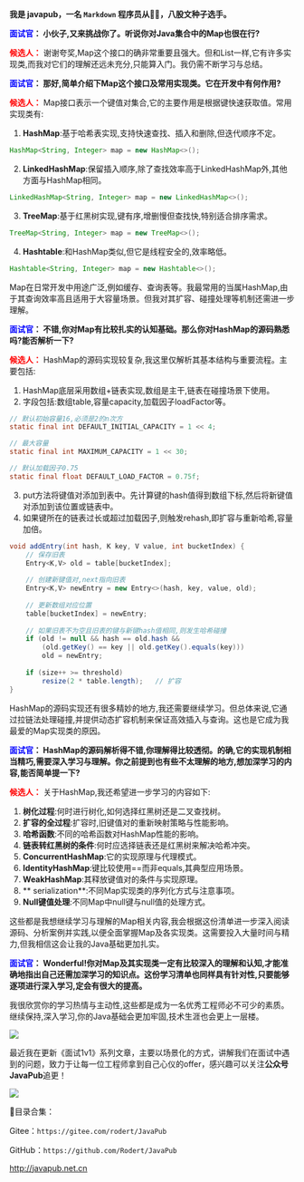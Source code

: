 
**我是 javapub，一名 `Markdown` 程序员从👨‍💻，八股文种子选手。**




**<font color=blue>面试官</font>： 小伙子,又来挑战你了。听说你对Java集合中的Map也很在行?**

**<font color=red>候选人：</font>** 谢谢夸奖,Map这个接口的确非常重要且强大。但和List一样,它有许多实现类,而我对它们的理解还远未充分,只能算入门。我仍需不断学习与总结。

**<font color=blue>面试官</font>： 那好,简单介绍下Map这个接口及常用实现类。它在开发中有何作用?**

**<font color=red>候选人：</font>** Map接口表示一个键值对集合,它的主要作用是根据键快速获取值。常用实现类有:

1. **HashMap**:基于哈希表实现,支持快速查找、插入和删除,但迭代顺序不定。

```java
HashMap<String, Integer> map = new HashMap<>();
```
2. **LinkedHashMap**:保留插入顺序,除了查找效率高于LinkedHashMap外,其他方面与HashMap相同。 

```java 
LinkedHashMap<String, Integer> map = new LinkedHashMap<>();
```

3. **TreeMap**:基于红黑树实现,键有序,增删慢但查找快,特别适合排序需求。

```java
TreeMap<String, Integer> map = new TreeMap<>(); 
```

4. **Hashtable**:和HashMap类似,但它是线程安全的,效率略低。

```java
Hashtable<String, Integer> map = new Hashtable<>();  
```

Map在日常开发中用途广泛,例如缓存、查询表等。我最常用的当属HashMap,由于其查询效率高且适用于大容量场景。但我对其扩容、碰撞处理等机制还需进一步理解。

**<font color=blue>面试官</font>： 不错,你对Map有比较扎实的认知基础。那么你对HashMap的源码熟悉吗?能否解析一下?**

**<font color=red>候选人：</font>** HashMap的源码实现较复杂,我这里仅解析其基本结构与重要流程。主要包括:

1. HashMap底层采用数组+链表实现,数组是主干,链表在碰撞场景下使用。
2. 字段包括:数组table,容量capacity,加载因子loadFactor等。

```java
// 默认初始容量16,必须是2的n次方
static final int DEFAULT_INITIAL_CAPACITY = 1 << 4;   

// 最大容量
static final int MAXIMUM_CAPACITY = 1 << 30;

// 默认加载因子0.75
static final float DEFAULT_LOAD_FACTOR = 0.75f;

```

3. put方法将键值对添加到表中。先计算键的hash值得到数组下标,然后将新键值对添加到该位置或链表中。
4. 如果键所在的链表过长或超过加载因子,则触发rehash,即扩容与重新哈希,容量加倍。


```java
void addEntry(int hash, K key, V value, int bucketIndex) {
    // 保存旧表
    Entry<K,V> old = table[bucketIndex];
    
    // 创建新键值对,next指向旧表
    Entry<K,V> newEntry = new Entry<>(hash, key, value, old);
    
    // 更新数组对应位置
    table[bucketIndex] = newEntry;
    
    // 如果旧表不为空且旧表的键与新键hash值相同,则发生哈希碰撞
    if (old != null && hash == old.hash && 
        (old.getKey() == key || old.getKey().equals(key))) 
        old = newEntry;
            
    if (size++ >= threshold) 
        resize(2 * table.length);   // 扩容
}
```

HashMap的源码实现还有很多精妙的地方,我还需要继续学习。但总体来说,它通过拉链法处理碰撞,并提供动态扩容机制来保证高效插入与查询。这也是它成为我最爱的Map实现类的原因。

**<font color=blue>面试官</font>： HashMap的源码解析得不错,你理解得比较透彻。的确,它的实现机制相当精巧,需要深入学习与理解。你之前提到也有些不太理解的地方,想加深学习的内容,能否简单提一下?**

**<font color=red>候选人：</font>** 关于HashMap,我还希望进一步学习的内容如下:

1. **树化过程**:何时进行树化,如何选择红黑树还是二叉查找树。
2. **扩容的全过程**:扩容时,旧键值对的重新映射策略与性能影响。
3. **哈希函数**:不同的哈希函数对HashMap性能的影响。
4. **链表转红黑树的条件**:何时应选择链表还是红黑树来解决哈希冲突。
5. **ConcurrentHashMap**:它的实现原理与代理模式。 
6. **IdentityHashMap**:键比较使用==而非equals,其典型应用场景。
7. **WeakHashMap**:其释放键值对的条件与实现原理。 
8. ** serialization**:不同Map实现类的序列化方式与注意事项。
9. **Null键值处理**:不同Map中null键与null值的处理方式。

这些都是我想继续学习与理解的Map相关内容,我会根据这份清单进一步深入阅读源码、分析案例并实践,以便全面掌握Map及各实现类。这需要投入大量时间与精力,但我相信这会让我的Java基础更加扎实。

**<font color=blue>面试官</font>： Wonderful!你对Map及其实现类一定有比较深入的理解和认知,才能准确地指出自己还需加深学习的知识点。这份学习清单也同样具有针对性,只要能够逐项进行深入学习,定会有很大的提高。**

我很欣赏你的学习热情与主动性,这些都是成为一名优秀工程师必不可少的素质。继续保持,深入学习,你的Java基础会更加牢固,技术生涯也会更上一层楼。





![](https://ghproxy.com/https://raw.githubusercontent.com/Rodert/javapub_oss/main/other/21.jpg?raw=true)


最近我在更新《面试1v1》系列文章，主要以场景化的方式，讲解我们在面试中遇到的问题，致力于让每一位工程师拿到自己心仪的offer，感兴趣可以关注**公众号JavaPub**追更！


![](https://ghproxy.com/https://raw.githubusercontent.com/Rodert/javapub_oss/main/common/javapub-qr-code.png?raw=true)


🎁目录合集：

Gitee：`https://gitee.com/rodert/JavaPub`

GitHub：`https://github.com/Rodert/JavaPub`


<http://javapub.net.cn>





